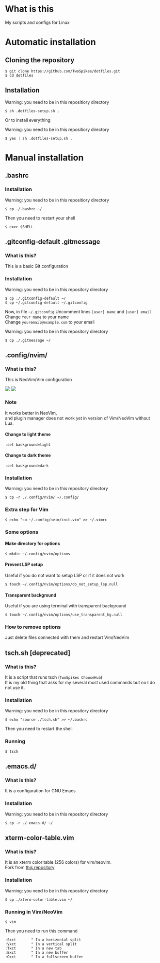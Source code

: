 # What is this

My scripts and configs for Linux

# Automatic installation

## Cloning the repository

```console
$ git clone https://github.com/TwoSpikes/dotfiles.git
$ cd dotfiles
```

## Installation

Warning: you need to be in this repositiory directory
```console
$ sh .dotfiles-setup.sh .
```

Or to install everything

Warning: you need to be in this repositiory directory
```console
$ yes | sh .dotfiles-setup.sh .
```

# Manual installation

## .bashrc

### Installation

Warning: you need to be in this repositiory directory
```console
$ cp ./.bashrc ~/
```

Then you need to restart your shell

```console
$ exec $SHELL
```

## .gitconfig-default .gitmessage

### What is this?

This is a basic Git configuration

### Installation

Warning: you need to be in this repository directory
```console
$ cp ./.gitconfig-default ~/
$ cp ~/.gitconfig-default ~/.gitconfig
```
Now, in file `~/.gitconfig`
Uncomment lines `[user] name` and `[user] email`\
Change `Your Name` to your name\
Change `youremail@example.com` to your email

Warning: you need to be in this repository directory
```console
$ cp ./.gitmessage ~/
```

## .config/nvim/

### What is this?

This is NeoVim/Vim configuration

<img src=.github/images/Screenshot_2024-04-13-18-21-05-51_84d3000e3f4017145260f7618db1d683.jpg>
<img src=.github/images/Screenshot_2024-04-13-18-23-57-59_84d3000e3f4017145260f7618db1d683.jpg>

### Note

It works better in NeoVim,\
and plugin manager does not work yet in version of Vim/NeoVim without Lua.

#### Change to light theme

```vim
:set background=light
```

#### Change to dark theme

```vim
:set background=dark
```

### Installation

Warning: you need to be in this repository directory
```console
$ cp -r ./.config/nvim/ ~/.config/
```

### Extra step for Vim

```console
$ echo "so ~/.config/nvim/init.vim" >> ~/.vimrc
```

### Some options

#### Make directory for options

```console
$ mkdir ~/.config/nvim/options
```

#### Prevent LSP setup

Useful if you do not want to setup LSP or if it does not work

```console
$ touch ~/.config/nvim/options/do_not_setup_lsp.null
```

#### Transparent background

Useful if you are using terminal with transparent background

```console
$ touch ~/.config/nvim/options/use_transparent_bg.null
```

### How to remove options

Just delete files connected with them and restart Vim/NeoVim

## tsch.sh [deprecated]

### What is this?

It is a script that runs tsch (`TwoSpikes ChooseHub`)\
It is my old thing that asks for my several most used commands but no I do not use it.

### Installation

Warning: you need to be in this repository directory
```console
$ echo "source ./tsch.sh" >> ~/.bashrc
```

Then you need to restart the shell

### Running
```console
$ tsch
```

## .emacs.d/

### What is this?

It is a configuration for GNU Emacs

### Installation

Warning: you need to be in this repository directory
```console
$ cp -r ./.emacs.d/ ~/
```

## xterm-color-table.vim

### What is this?

It is an xterm color table (256 colors) for vim/neovim.\
Fork from [this repository](https://github.com/guns/xterm-color-table.vim)

### Installation

Warning: you need to be in this repository directory
```console
$ cp ./xterm-color-table.vim ~/
```

### Running in Vim/NeoVim

```console
$ vim
```

Then you need to run this command

```vim
:Sxct       " In a horizontal split
:Vxct       " In a vertical split
:Txct       " In a new tab
:Exct       " In a new buffer
:Oxct       " In a fullscreen buffer
```
